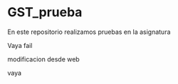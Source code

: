 # GST_prueba
En este repositorio realizamos pruebas en la asignatura

Vaya fail



modificacion desde web



vaya